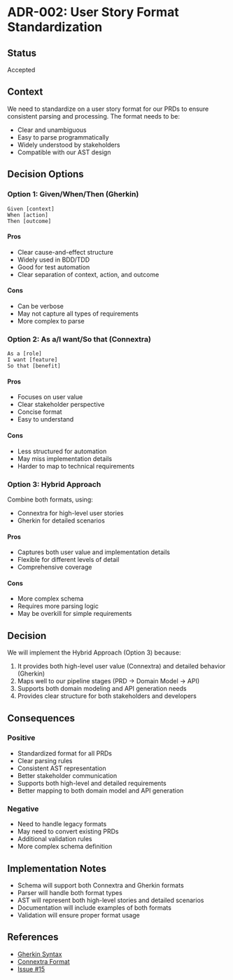 # ADR-002: User Story Format Standardization

## Status

Accepted

## Context

We need to standardize on a user story format for our PRDs to ensure consistent parsing and processing. The format needs to be:
- Clear and unambiguous
- Easy to parse programmatically
- Widely understood by stakeholders
- Compatible with our AST design

## Decision Options

### Option 1: Given/When/Then (Gherkin)
```
Given [context]
When [action]
Then [outcome]
```

#### Pros
- Clear cause-and-effect structure
- Widely used in BDD/TDD
- Good for test automation
- Clear separation of context, action, and outcome

#### Cons
- Can be verbose
- May not capture all types of requirements
- More complex to parse

### Option 2: As a/I want/So that (Connextra)
```
As a [role]
I want [feature]
So that [benefit]
```

#### Pros
- Focuses on user value
- Clear stakeholder perspective
- Concise format
- Easy to understand

#### Cons
- Less structured for automation
- May miss implementation details
- Harder to map to technical requirements

### Option 3: Hybrid Approach
Combine both formats, using:
- Connextra for high-level user stories
- Gherkin for detailed scenarios

#### Pros
- Captures both user value and implementation details
- Flexible for different levels of detail
- Comprehensive coverage

#### Cons
- More complex schema
- Requires more parsing logic
- May be overkill for simple requirements

## Decision

We will implement the Hybrid Approach (Option 3) because:

1. It provides both high-level user value (Connextra) and detailed behavior (Gherkin)
2. Maps well to our pipeline stages (PRD → Domain Model → API)
3. Supports both domain modeling and API generation needs
4. Provides clear structure for both stakeholders and developers

## Consequences

### Positive
- Standardized format for all PRDs
- Clear parsing rules
- Consistent AST representation
- Better stakeholder communication
- Supports both high-level and detailed requirements
- Better mapping to both domain model and API generation

### Negative
- Need to handle legacy formats
- May need to convert existing PRDs
- Additional validation rules
- More complex schema definition

## Implementation Notes

- Schema will support both Connextra and Gherkin formats
- Parser will handle both format types
- AST will represent both high-level stories and detailed scenarios
- Documentation will include examples of both formats
- Validation will ensure proper format usage

## References

- [Gherkin Syntax](https://cucumber.io/docs/gherkin/)
- [Connextra Format](https://www.mountaingoatsoftware.com/blog/writing-good-user-stories)
- [Issue #15](https://github.com/ForestMars/pedal/issues/15)

